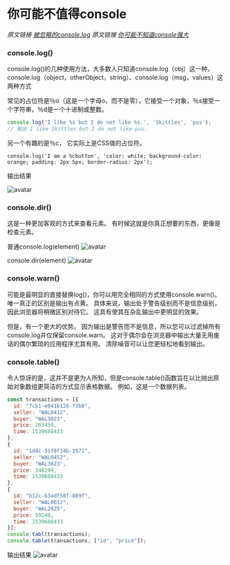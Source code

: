 # 你可能不值得console
 *原文链接 [被忽略的console.log](https://segmentfault.com/a/1190000017333162?utm_source=tag-newest)*
  *原文链接 [你可能不知道console强大](https://www.cnblogs.com/liyunhua/p/4529079.html)*
### console.log()

console.log()的几种使用方法，大多数人只知道console.log（obj）这一种，console.log（object，otherObject，string）、console.log（msg，values）这两种方式

常见的占位符是％o（这是一个字母o，而不是零），它接受一个对象，％s接受一个字符串，％d是一个十进制或整数。
```js
console.log('I like %s but I do not like %s.', 'Skittles', 'pus');
// 输出 I like Skittles but I do not like pus.

```
另一个有趣的是％c， 它实际上是CSS值的占位符。

```
console.log('I am a %cbutton', 'color: white; background-color: orange; padding: 2px 5px; border-radius: 2px');
```

输出结果

![avatar](/img/1546010431.png)

### console.dir()
这是一种更加客观的方式来查看元素。 有时候这就是你真正想要的东西，更像是检查元素。

普通console.log(element)
![avatar](/img/1546011014.png)

console.dir(element)
![avatar](/img/1546011061.png)

### console.warn()

可能是最明显的直接替换log()，你可以用完全相同的方式使用console.warn()。 唯一真正的区别是输出有点黄。 具体来说，输出处于警告级别而不是信息级别，因此浏览器将稍微区别对待它。 这具有使其在杂乱输出中更明显的效果。

但是，有一个更大的优势。 因为输出是警告而不是信息，所以您可以过滤掉所有console.log并仅保留console.warn。 这对于偶尔会在浏览器中输出大量无用废话的偶尔繁琐的应用程序尤其有用。 清除噪音可以让您更轻松地看到输出。

### console.table()
令人惊讶的是，这并不是更为人所知，但是console.table()函数旨在以比抛出原始对象数组更简洁的方式显示表格数据。
例如，这是一个数据列表。
```js
const transactions = [{
  id: "7cb1-e041b126-f3b8",
  seller: "WAL0412",
  buyer: "WAL3023",
  price: 203450,
  time: 1539688433
},
{
  id: "1d4c-31f8f14b-1571",
  seller: "WAL0452",
  buyer: "WAL3023",
  price: 348299,
  time: 1539688433
},
{
  id: "b12c-b3adf58f-809f",
  seller: "WAL0012",
  buyer: "WAL2025",
  price: 59240,
  time: 1539688433
}];
console.tabl(transactions);
console.table(transactions, ["id", "price"]);
```
输出结果
![avatar](/img/1546012885.png)
